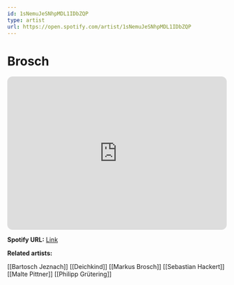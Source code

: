 ```yaml
---
id: 1sNemuJeSNhpMDL1IDbZQP
type: artist
url: https://open.spotify.com/artist/1sNemuJeSNhpMDL1IDbZQP
---
```

# Brosch

<iframe style="border-radius:12px" src="https://open.spotify.com/embed/artist/1sNemuJeSNhpMDL1IDbZQP" width="100%" height="352" frameBorder="0" allowfullscreen="" allow="autoplay; clipboard-write; encrypted-media; fullscreen; picture-in-picture" loading="lazy"></iframe>

**Spotify URL:** [Link](https://open.spotify.com/artist/1sNemuJeSNhpMDL1IDbZQP)

**Related artists:**

[[Bartosch Jeznach]]
[[Deichkind]]
[[Markus Brosch]]
[[Sebastian Hackert]]
[[Malte Pittner]]
[[Philipp Grütering]]
